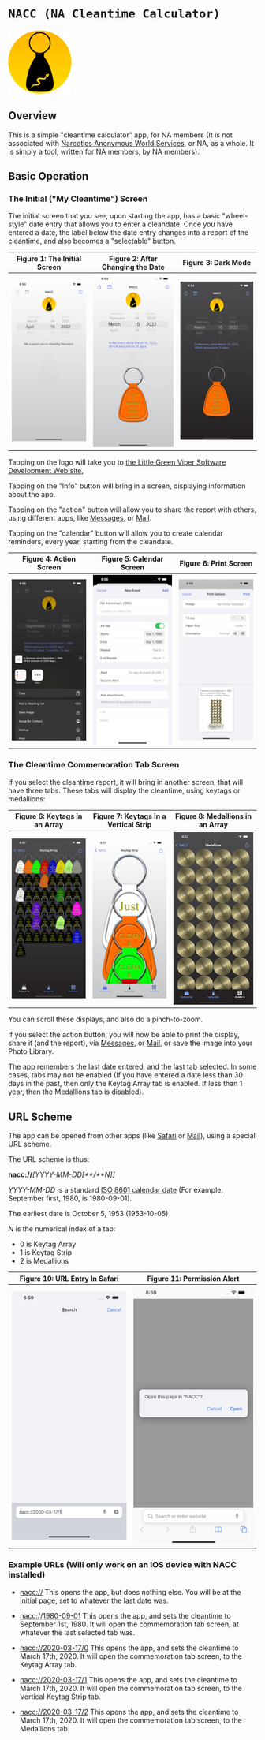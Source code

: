 # ``NACC (NA Cleantime Calculator)``

![The Project Icon](icon.png)

## Overview

This is a simple "cleantime calculator" app, for NA members (It is not associated with [Narcotics Anonymous World Services](https://na.org), or NA, as a whole. It is simply a tool, written for NA members, by NA members).

## Basic Operation

### The Initial ("My Cleantime") Screen

The initial screen that you see, upon starting the app, has a basic "wheel-style" date entry that allows you to enter a cleandate. Once you have entered a date, the label below the date entry changes into a report of the cleantime, and also becomes a "selectable" button.

|Figure 1: The Initial Screen|Figure 2: After Changing the Date|Figure 3: Dark Mode|
|:----:|:----:|:----:|
|![Figure 1](img/Figure-01.png)|![Figure 2](img/Figure-02.png)|![Figure 3](img/Figure-03.png)|

Tapping on the logo will take you to [the Little Green Viper Software Development Web site](https://littlegreenviper.com),

Tapping on the "Info" button will bring in a screen, displaying information about the app.

Tapping on the "action" button will allow you to share the report with others, using different apps, like [Messages](https://apps.apple.com/us/app/messages/id1146560473), or [Mail](https://apps.apple.com/us/app/mail/id1108187098).

Tapping on the "calendar" button will allow you to create calendar reminders, every year, starting from the cleandate.

|Figure 4: Action Screen|Figure 5: Calendar Screen|Figure 6: Print Screen|
|:----:|:----:|:----:|
|![Figure 4](img/Figure-04.png)|![Figure 5](img/Figure-05.png)|![Figure 6](img/Figure-06.png)|

### The Cleantime Commemoration Tab Screen

If you select the cleantime report, it will bring in another screen, that will have three tabs. These tabs will display the cleantime, using keytags or medallions:

|Figure 6: Keytags in an Array|Figure 7: Keytags in a Vertical Strip|Figure 8: Medallions in an Array|
|:----:|:----:|:----:|
|![Figure 7](img/Figure-07.png)|![Figure 8](img/Figure-08.png)|![Figure 9](img/Figure-09.png)|

You can scroll these displays, and also do a pinch-to-zoom.

If you select the action button, you will now be able to print the display, share it (and the report), via [Messages](https://apps.apple.com/us/app/messages/id1146560473), or [Mail](https://apps.apple.com/us/app/mail/id1108187098), or save the image into your Photo Library.

The app remembers the last date entered, and the last tab selected. In some cases, tabs may not be enabled (If you have entered a date less than 30 days in the past, then only the Keytag Array tab is enabled. If less than 1 year, then the Medallions tab is disabled).

## URL Scheme

The app can be opened from other apps (like [Safari](https://apps.apple.com/us/app/safari/id1146562112) or [Mail](https://apps.apple.com/us/app/mail/id1108187098)), using a special URL scheme.

The URL scheme is thus:

**nacc://**_[YYYY-MM-DD[**/**N]]_

_YYYY-MM-DD_ is a standard [ISO 8601 calendar date](https://en.wikipedia.org/wiki/ISO_8601#Calendar_dates) (For example, September first, 1980, is 1980-09-01).

The earliest date is October 5, 1953 (1953-10-05)

_N_ is the numerical index of a tab:

- 0 is Keytag Array
- 1 is Keytag Strip
- 2 is Medallions

|Figure 10: URL Entry In Safari|Figure 11: Permission Alert|
|:----:|:----:|
|![Figure 10](img/Figure-10.png)|![Figure 11](img/Figure-11.png)|

### Example URLs (Will only work on an iOS device with NACC installed)

- [nacc://](nacc://)
  This opens the app, but does nothing else. You will be at the initial page, set to whatever the last date was.

- [nacc://1980-09-01](nacc://1980-09-01)
  This opens the app, and sets the cleantime to September 1st, 1980. It will open the commemoration tab screen, at whatever the last selected tab was.

- [nacc://2020-03-17/0](nacc://2020-03-17/0)
  This opens the app, and sets the cleantime to March 17th, 2020. It will open the commemoration tab screen, to the Keytag Array tab.

- [nacc://2020-03-17/1](nacc://2020-03-17/1)
  This opens the app, and sets the cleantime to March 17th, 2020. It will open the commemoration tab screen, to the Vertical Keytag Strip tab.

- [nacc://2020-03-17/2](nacc://2020-03-17/2)
  This opens the app, and sets the cleantime to March 17th, 2020. It will open the commemoration tab screen, to the Medallions tab.
